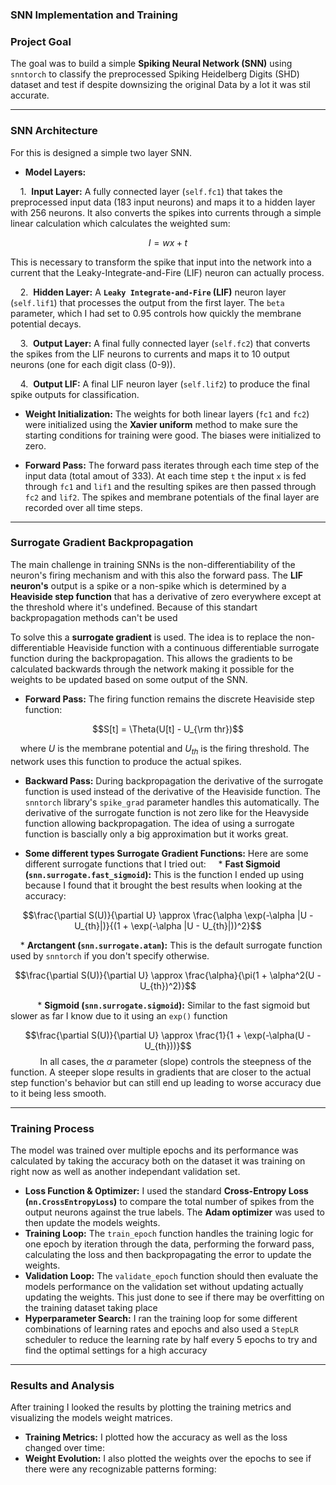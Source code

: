 ### SNN Implementation and Training

### Project Goal

The goal was to build a simple **Spiking Neural Network (SNN)** using `snntorch` to classify the preprocessed Spiking Heidelberg Digits (SHD) dataset and test if despite downsizing the original Data by a lot it was stil accurate. 

***

### SNN Architecture

For this is designed a simple two layer SNN.

* **Model Layers:**

  
    1.  **Input Layer:** A fully connected layer (`self.fc1`) that takes the preprocessed input data (183 input neurons) and maps it to a hidden layer with 256 neurons. It also converts the spikes into currents through a        simple linear calculation which calculates the weighted sum:

   $$I = wx+t$$

  This is necessary to transform the spike that input into the network into a current that the Leaky-Integrate-and-Fire (LIF) neuron can actually process.


    2.  **Hidden Layer:** A **`Leaky Integrate-and-Fire` (LIF)** neuron layer (`self.lif1`) that processes the output from the first layer. The `beta` parameter, which I had set to 0.95 controls how quickly the membrane          potential decays.

    
    3.  **Output Layer:** A final fully connected layer (`self.fc2`) that converts the spikes from the LIF neurons to currents and maps it to 10 output neurons (one for each digit class (0-9)).

    
    4.  **Output LIF:** A final LIF neuron layer (`self.lif2`) to produce the final spike outputs for classification.



* **Weight Initialization:** The weights for both linear layers (`fc1` and `fc2`) were initialized using the **Xavier uniform** method to make sure the starting conditions for training were good. The biases were initialized to zero.

* **Forward Pass:** The forward pass iterates through each time step of the input data (total amout of 333). At each time step `t` the input `x` is fed through `fc1` and `lif1` and the resulting spikes are then passed through `fc2` and `lif2`. The spikes and membrane potentials of the final layer are recorded over all time steps.

***

### Surrogate Gradient Backpropagation

The main challenge in training SNNs is the non-differentiability of the neuron's firing mechanism and with this also the forward pass. The **LIF neuron's** output is a spike or a non-spike which is determined by a **Heaviside step function** that has a derivative of zero everywhere except at the threshold where it's undefined. Because of this standart backpropagation methods can't be used

To solve this a **surrogate gradient** is used. The idea is to replace the non-differentiable Heaviside function with a continuous differentiable surrogate function during the backpropagation. This allows the gradients to be calculated backwards through the network making it possible for the weights to be updated based on some output of the SNN.

* **Forward Pass:** The firing function remains the discrete Heaviside step function:

$$S[t] = \Theta(U[t] - U_{\rm thr})$$


    where $U$ is the membrane potential and $U_{th}$ is the firing threshold. The network uses this function to produce the actual spikes.

* **Backward Pass:** During backpropagation the derivative of the surrogate function is used instead of the derivative of the Heaviside function. The `snntorch` library's `spike_grad` parameter handles this automatically. The derivative of the surrogate function is not zero like for the Heavyside function allowing backpropagation. The idea of using a surrogate function is bascially only a big approximation but it works great.

* **Some different types Surrogate Gradient Functions:**
  Here are some different surrogate functions that I tried out:
    * **Fast Sigmoid (`snn.surrogate.fast_sigmoid`):** This is the function I ended up using because I found that it brought the best results when looking at the accuracy:

$$\frac{\partial S(U)}{\partial U} \approx \frac{\alpha \exp(-\alpha |U - U_{th}|)}{(1 + \exp(-\alpha |U - U_{th}|))^2}$$

      
    * **Arctangent (`snn.surrogate.atan`):** This is the default surrogate function used by `snntorch` if you don't specify otherwise.

      
$$\frac{\partial S(U)}{\partial U} \approx \frac{\alpha}{\pi(1 + \alpha^2(U - U_{th})^2)}$$

      
    * **Sigmoid (`snn.surrogate.sigmoid`):** Similar to the fast sigmoid but slower as far I know due to it using an `exp()` function

 
 $$\frac{\partial S(U)}{\partial U} \approx \frac{1}{1 + \exp(-\alpha(U - U_{th}))}$$
      
    
    In all cases, the $\alpha$ parameter (slope) controls the steepness of the function. A steeper slope results in gradients that are closer to the actual step function's behavior but can still end up leading to worse       accuracy due to it being less smooth.

***

### Training Process

The model was trained over multiple epochs and its performance was calculated by taking the accuracy both on the dataset it was training on right now as well as another independant validation set.

* **Loss Function & Optimizer:** I used the standard **Cross-Entropy Loss (`nn.CrossEntropyLoss`)** to compare the total number of spikes from the output neurons against the true labels. The **Adam optimizer** was used to then update the models weights.
* **Training Loop:** The `train_epoch` function handles the training logic for one epoch by iteration through the data, performing the forward pass, calculating the loss and then backpropagating the error to update the weights.
* **Validation Loop:** The `validate_epoch` function should then evaluate the models performance on the validation set without updating actually updating the weights. This just done to see if there may be overfitting on the training dataset taking place
* **Hyperparameter Search:** I ran the training loop for some different combinations of learning rates and epochs and also used a `StepLR` scheduler to reduce the learning rate by half every 5 epochs to try and find the optimal settings for a high accuracy 

***

### Results and Analysis

After training I looked the results by plotting the training metrics and visualizing the models weight matrices.

* **Training Metrics:** I plotted how the accuracy as well as the loss changed over time: 
    
* **Weight Evolution:** I also plotted the weights over the epochs to see if there were any recognizable patterns forming:

